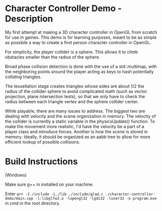 # Character Controller Demo - Description

My first attempt at making a 3D character controller in OpenGL from scratch for use in games. This demo is for learning purposes, meant to be as simple as possible a way to create a first person character controller in OpenGL. 

For simplicity, the player collider is a sphere. This allows it to climb obstacles smaller than the radius of the sphere. 

Broad phase collision detection is done with the use of a std::multimap, with the neighboring points around the player acting as keys to hash potentially colliding triangles. 

The tessellation stage creates triangles whose sides are about 1/2 the radius of the collider sphere to avoid complicated math (such as vector projection, plane intersection tests), so that we only have to check the radius between each triangle vertex and the sphere collider center. 

While playable, there are many issues to address. The biggest two are dealing with velocity and the scene organization in memory. The velocity of the collider is currently a static variable in the physicsUpdate() function. To make the movement more realistic, I'd have the velocity be a part of a player class and introduce forces. Another is how the scene is stored in memory. Ideally, it should be organized as an aabb tree to allow for more efficient lookup of possible collisions.

# Build Instructions
(Windows)

Make sure g++ in installed on your machine.

Enter ````g++ -I./include -L./lib ./include/glad.c ./character-controller-demo/main.cpp -l:libglfw3.a -lopengl32 -lgdi32 -luser32 -o program.exe```` in cmd in the root directory.

